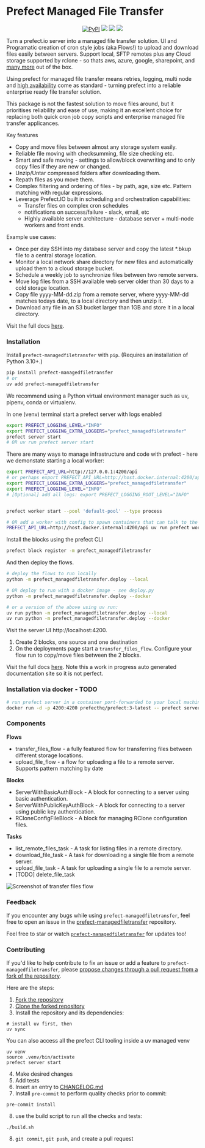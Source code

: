 # Prefect Managed File Transfer

<p align="center">
    <!--- Insert a cover image here -->
    <!--- <br> -->
    <a href="https://pypi.python.org/pypi/prefect-managedfiletransfer/" alt="PyPI version">
        <img alt="PyPI" src="https://img.shields.io/pypi/v/prefect-managedfiletransfer?color=0052FF&labelColor=090422"></a>
    <a href="https://github.com/ImperialCollegeLondon/prefect-managedfiletransfer/" alt="Stars">
        <img src="https://img.shields.io/github/stars/ImperialCollegeLondon/prefect-managedfiletransfer?color=0052FF&labelColor=090422" /></a>
    <a href="https://pypistats.org/packages/prefect-managedfiletransfer/" alt="Downloads">
        <img src="https://img.shields.io/pypi/dm/prefect-managedfiletransfer?color=0052FF&labelColor=090422" /></a>
    <a href="https://github.com/ImperialCollegeLondon/prefect-managedfiletransfer/pulse" alt="Activity">
        <img src="https://img.shields.io/github/commit-activity/m/ImperialCollegeLondon/prefect-managedfiletransfer?color=0052FF&labelColor=090422" /></a>
    <br>
</p>

Turn a prefect.io server into a managed file transfer solution. UI and Programatic creation of cron style jobs (aka Flows!) to upload and download files easily between servers. Support local, SFTP remotes plus any Cloud storage supported by rclone -  so thats aws, azure, google, sharepoint, and [many more](https://rclone.org/overview/) out of the box.

Using prefect for managed file transfer means retries, logging, multi node and [high availability](https://docs.prefect.io/v3/advanced/self-hosted) come as standard - turning prefect into a reliable enterprise ready file transfer solution. 

This package is not the fastest solution to move files around, but it prioritises reliability and ease of use, making it an excellent choice for replacing both quick cron job copy scripts and enterprise managed file transfer applicances.

Key features

- Copy and move files between almost any storage system easily.
- Reliable file moving with checksumming, file size checking etc.
- Smart and safe moving - settings to allow/block overwriting and to only copy files if they are new or changed.
- Unzip/Untar compressed folders after downloading them.
- Repath files as you move them.
- Complex filtering and ordering of files - by path, age, size etc. Pattern matching with regular expressions.
- Leverage Prefect.IO built in scheduling and orchestration capabilities:
    - Transfer files on complex cron schedules
    - notifications on success/failure - slack, email, etc
    - Highly available server architecture - database server + multi-node workers and front ends.

Example use cases:

- Once per day SSH into my database server and copy the latest *.bkup file to a central storage location.
- Monitor a local network share directory for new files and automatically upload them to a cloud storage bucket.
- Schedule a weekly job to synchronize files between two remote servers.
- Move log files from a SSH available web server older than 30 days to a cold storage location.
- Copy file yyyy-MM-dd.zip from a remote server, where yyyy-MM-dd matches todays date, to a local directory and then unzip it.
- Download any file in an S3 bucket larger than 1GB and store it in a local directory.

Visit the full docs [here](https://imperialcollegelondon.github.io/prefect-managedfiletransfer).

### Installation

Install `prefect-managedfiletransfer` with `pip`. (Requires an installation of Python 3.10+.)

```bash
pip install prefect-managedfiletransfer
# or 
uv add prefect-managedfiletransfer
```

We recommend using a Python virtual environment manager such as uv, pipenv, conda or virtualenv.

In one (venv) terminal start a prefect server with logs enabled

```bash
export PREFECT_LOGGING_LEVEL="INFO"
export PREFECT_LOGGING_EXTRA_LOGGERS="prefect_managedfiletransfer"
prefect server start
# OR uv run prefect server start
```

There are many ways to manage infrastructure and code with prefect - here we demonstate starting a local worker:

```bash
export PREFECT_API_URL=http://127.0.0.1:4200/api
# or perhaps export PREFECT_API_URL=http://host.docker.internal:4200/api
export PREFECT_LOGGING_EXTRA_LOGGERS="prefect_managedfiletransfer"
export PREFECT_LOGGING_LEVEL="INFO"
# [Optional] add all logs: export PREFECT_LOGGING_ROOT_LEVEL="INFO"


prefect worker start --pool 'default-pool' --type process

# OR add a worker with config to spawn containers that can talk to the server API:
PREFECT_API_URL=http://host.docker.internal:4200/api uv run prefect worker start --pool 'default-pool' --type=docker  

```
    
Install the blocks using the prefect CLI

```bash
prefect block register -m prefect_managedfiletransfer
```

And then deploy the flows. 

```bash
# deploy the flows to run locally
python -m prefect_managedfiletransfer.deploy --local

# OR deploy to run with a docker image - see deploy.py
python -m prefect_managedfiletransfer.deploy --docker

# or a version of the above using uv run:
uv run python -m prefect_managedfiletransfer.deploy --local
uv run python -m prefect_managedfiletransfer.deploy --docker
```

Visit the server UI http://localhost:4200.
1. Create 2 blocks, one source and one destination
2. On the deployments page start a `transfer_files_flow`. Configure your flow run to copy/move files between the 2 blocks.

Visit the full docs [here](https://imperialcollegelondon.github.io/prefect-managedfiletransfer). Note this a work in progress auto generated documentation site so it is not perfect.

### Installation via docker - TODO

```bash
# run prefect server in a container port-forwarded to your local machine’s 4200 port:
docker run -d -p 4200:4200 prefecthq/prefect:3-latest -- prefect server start --host 0.0.0.0
```

### Components

**Flows**

- transfer_files_flow - a fully featured flow for transferring files between different storage locations.
- upload_file_flow - a flow for uploading a file to a remote server. Supports pattern matching by date

**Blocks**

- ServerWithBasicAuthBlock - A block for connecting to a server using basic authentication.
- ServerWithPublicKeyAuthBlock - A block for connecting to a server using public key authentication.
- RCloneConfigFileBlock - A block for managing RClone configuration files.

**Tasks**

- list_remote_files_task - A task for listing files in a remote directory.
- download_file_task - A task for downloading a single file from a remote server.
- upload_file_task - A task for uploading a single file to a remote server.
- [TODO] delete_file_task

![Screenshot of transfer files flow](docs/img/transfer_files_screengrab.png)

### Feedback

If you encounter any bugs while using `prefect-managedfiletransfer`, feel free to open an issue in the [prefect-managedfiletransfer](https://github.com/ImperialCollegeLondon/prefect-managedfiletransfer) repository.


Feel free to star or watch [`prefect-managedfiletransfer`](https://github.com/ImperialCollegeLondon/prefect-managedfiletransfer) for updates too!

### Contributing

If you'd like to help contribute to fix an issue or add a feature to `prefect-managedfiletransfer`, please [propose changes through a pull request from a fork of the repository](https://docs.github.com/en/pull-requests/collaborating-with-pull-requests/proposing-changes-to-your-work-with-pull-requests/creating-a-pull-request-from-a-fork).

Here are the steps:

1. [Fork the repository](https://docs.github.com/en/get-started/quickstart/fork-a-repo#forking-a-repository)
2. [Clone the forked repository](https://docs.github.com/en/get-started/quickstart/fork-a-repo#cloning-your-forked-repository)
3. Install the repository and its dependencies:
```
# install uv first, then
uv sync
```

You can also access all the prefect CLI tooling inside a uv managed venv
```
uv venv
source .venv/bin/activate
prefect server start
```

4. Make desired changes
5. Add tests
6. Insert an entry to [CHANGELOG.md](https://github.com/ImperialCollegeLondon/prefect-managedfiletransfer/blob/main/CHANGELOG.md)
7. Install `pre-commit` to perform quality checks prior to commit:
```
pre-commit install
```
8. use the build script to run all the checks and tests:

```
./build.sh
```
8. `git commit`, `git push`, and create a pull request
